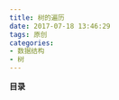 ```yaml
---
title: 树的遍历
date: 2017-07-18 13:46:29
tags: 原创
categories:
- 数据结构
- 树
---
```


__目录__

<!-- toc -->
<!--more-->
